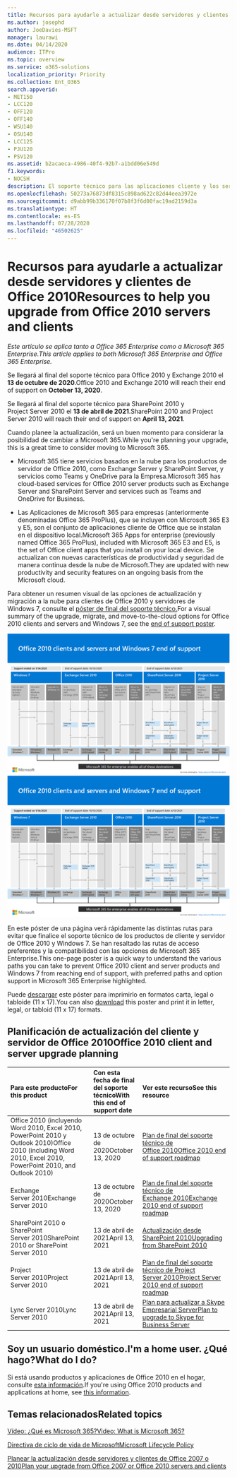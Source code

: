 ```yaml
---
title: Recursos para ayudarle a actualizar desde servidores y clientes de Office 2010
ms.author: josephd
author: JoeDavies-MSFT
manager: laurawi
ms.date: 04/14/2020
audience: ITPro
ms.topic: overview
ms.service: o365-solutions
localization_priority: Priority
ms.collection: Ent_O365
search.appverid:
- MET150
- LCC120
- OFF120
- OFF140
- WSU140
- OSU140
- LCC125
- PJU120
- PSV120
ms.assetid: b2acaeca-4986-40f4-92b7-a1bdd06e549d
f1.keywords:
- NOCSH
description: El soporte técnico para las aplicaciones cliente y los servidores de Office 2010 finalizará pronto y no hay contratos de soporte técnico personalizados disponibles. Lea este artículo para empezar a planear la actualización desde ahora.
ms.openlocfilehash: 50273a76873df8315c898ad622c82d44eea3972e
ms.sourcegitcommit: d9abb99b336170f07b8f3f6d00fac19ad2159d3a
ms.translationtype: HT
ms.contentlocale: es-ES
ms.lasthandoff: 07/28/2020
ms.locfileid: "46502625"
---
```

# <a name="resources-to-help-you-upgrade-from-office-2010-servers-and-clients"></a><span data-ttu-id="d9ed6-104">Recursos para ayudarle a actualizar desde servidores y clientes de Office 2010</span><span class="sxs-lookup"><span data-stu-id="d9ed6-104">Resources to help you upgrade from Office 2010 servers and clients</span></span>

<span data-ttu-id="d9ed6-105">*Este artículo se aplica tanto a Office 365 Enterprise como a Microsoft 365 Enterprise.*</span><span class="sxs-lookup"><span data-stu-id="d9ed6-105">*This article applies to both Microsoft 365 Enterprise and Office 365 Enterprise.*</span></span>

<span data-ttu-id="d9ed6-106">Se llegará al final del soporte técnico para Office 2010 y Exchange 2010 el **13 de octubre de 2020**.</span><span class="sxs-lookup"><span data-stu-id="d9ed6-106">Office 2010 and Exchange 2010 will reach their end of support on **October 13, 2020**.</span></span> 

<span data-ttu-id="d9ed6-107">Se llegará al final del soporte técnico para SharePoint 2010 y Project Server 2010 el **13 de abril de 2021**.</span><span class="sxs-lookup"><span data-stu-id="d9ed6-107">SharePoint 2010 and Project Server 2010 will reach their end of support on **April 13, 2021**.</span></span>

<span data-ttu-id="d9ed6-108">Cuando planee la actualización, será un buen momento para considerar la posibilidad de cambiar a Microsoft 365.</span><span class="sxs-lookup"><span data-stu-id="d9ed6-108">While you're planning your upgrade, this is a great time to consider moving to Microsoft 365.</span></span> 

- <span data-ttu-id="d9ed6-109">Microsoft 365 tiene servicios basados en la nube para los productos de servidor de Office 2010, como Exchange Server y SharePoint Server, y servicios como Teams y OneDrive para la Empresa.</span><span class="sxs-lookup"><span data-stu-id="d9ed6-109">Microsoft 365 has cloud-based services for Office 2010 server products such as Exchange Server and SharePoint Server and services such as Teams and OneDrive for Business.</span></span> 

- <span data-ttu-id="d9ed6-110">Las Aplicaciones de Microsoft 365 para empresas (anteriormente denominadas Office 365 ProPlus), que se incluyen con Microsoft 365 E3 y E5, son el conjunto de aplicaciones cliente de Office que se instalan en el dispositivo local.</span><span class="sxs-lookup"><span data-stu-id="d9ed6-110">Microsoft 365 Apps for enterprise (previously named Office 365 ProPlus), included with Microsoft 365 E3 and E5, is the set of Office client apps that you install on your local device.</span></span> <span data-ttu-id="d9ed6-111">Se actualizan con nuevas características de productividad y seguridad de manera continua desde la nube de Microsoft.</span><span class="sxs-lookup"><span data-stu-id="d9ed6-111">They are updated with new productivity and security features on an ongoing basis from the Microsoft cloud.</span></span>

<span data-ttu-id="d9ed6-112">Para obtener un resumen visual de las opciones de actualización y migración a la nube para clientes de Office 2010 y servidores de Windows 7, consulte el [póster de final del soporte técnico.](./downloads/Office2010Windows7EndOfSupport.pdf)</span><span class="sxs-lookup"><span data-stu-id="d9ed6-112">For a visual summary of the upgrade, migrate, and move-to-the-cloud options for Office 2010 clients and servers and Windows 7, see the [end of support poster](./downloads/Office2010Windows7EndOfSupport.pdf).</span></span>

<span data-ttu-id="d9ed6-113">[![Imagen de final del soporte técnico para servidores y clientes de Office 2010 y póster de Windows 7](./media/upgrade-from-office-2010-servers-and-products/office2010-windows7-end-of-support.png)](./downloads/Office2010Windows7EndOfSupport.pdf)</span><span class="sxs-lookup"><span data-stu-id="d9ed6-113">[![Image for the end of support for Office 2010 clients and servers and Windows 7 poster](./media/upgrade-from-office-2010-servers-and-products/office2010-windows7-end-of-support.png)](./downloads/Office2010Windows7EndOfSupport.pdf)</span></span>

<span data-ttu-id="d9ed6-114">En este póster de una página verá rápidamente las distintas rutas para evitar que finalice el soporte técnico de los productos de cliente y servidor de Office 2010 y Windows 7. Se han resaltado las rutas de acceso preferentes y la compatibilidad con las opciones de Microsoft 365 Enterprise.</span><span class="sxs-lookup"><span data-stu-id="d9ed6-114">This one-page poster is a quick way to understand the various paths you can take to prevent Office 2010 client and server products and Windows 7 from reaching end of support, with preferred paths and option support in Microsoft 365 Enterprise highlighted.</span></span>

<span data-ttu-id="d9ed6-115">Puede [descargar](https://github.com/MicrosoftDocs/microsoft-365-docs/raw/public/microsoft-365/media/migration-microsoft-365-enterprise-workload/Office2010Windows7EndOfSupport.pdf) este póster para imprimirlo en formatos carta, legal o tabloide (11 x 17).</span><span class="sxs-lookup"><span data-stu-id="d9ed6-115">You can also [download](https://github.com/MicrosoftDocs/microsoft-365-docs/raw/public/microsoft-365/media/migration-microsoft-365-enterprise-workload/Office2010Windows7EndOfSupport.pdf) this poster and print it in letter, legal, or tabloid (11 x 17) formats.</span></span>
      
## <a name="office-2010-client-and-server-upgrade-planning"></a><span data-ttu-id="d9ed6-116">Planificación de actualización del cliente y servidor de Office 2010</span><span class="sxs-lookup"><span data-stu-id="d9ed6-116">Office 2010 client and server upgrade planning</span></span>
  
|<span data-ttu-id="d9ed6-117">**Para este producto**</span><span class="sxs-lookup"><span data-stu-id="d9ed6-117">**For this product**</span></span>|<span data-ttu-id="d9ed6-118">**Con esta fecha de final del soporte técnico**</span><span class="sxs-lookup"><span data-stu-id="d9ed6-118">**With this end of support date**</span></span>|<span data-ttu-id="d9ed6-119">**Ver este recurso**</span><span class="sxs-lookup"><span data-stu-id="d9ed6-119">**See this resource**</span></span>|
|:-----|:-----|:-----|
|<span data-ttu-id="d9ed6-120">Office 2010 (incluyendo Word 2010, Excel 2010, PowerPoint 2010 y Outlook 2010)</span><span class="sxs-lookup"><span data-stu-id="d9ed6-120">Office 2010 (including Word 2010, Excel 2010, PowerPoint 2010, and Outlook 2010)</span></span>  <br/> | <span data-ttu-id="d9ed6-121">13 de octubre de 2020</span><span class="sxs-lookup"><span data-stu-id="d9ed6-121">October 13, 2020</span></span> |[<span data-ttu-id="d9ed6-122">Plan de final del soporte técnico de Office 2010</span><span class="sxs-lookup"><span data-stu-id="d9ed6-122">Office 2010 end of support roadmap</span></span>](https://docs.microsoft.com/DeployOffice/office-2010-end-support-roadmap) <br/> |
|<span data-ttu-id="d9ed6-123">Exchange Server 2010</span><span class="sxs-lookup"><span data-stu-id="d9ed6-123">Exchange Server 2010</span></span>  <br/> | <span data-ttu-id="d9ed6-124">13 de octubre de 2020</span><span class="sxs-lookup"><span data-stu-id="d9ed6-124">October 13, 2020</span></span>  |[<span data-ttu-id="d9ed6-125">Plan de final del soporte técnico de Exchange 2010</span><span class="sxs-lookup"><span data-stu-id="d9ed6-125">Exchange 2010 end of support roadmap</span></span>](exchange-2010-end-of-support.md) <br/> |
|<span data-ttu-id="d9ed6-126">SharePoint 2010 o SharePoint Server 2010</span><span class="sxs-lookup"><span data-stu-id="d9ed6-126">SharePoint 2010 or SharePoint Server 2010</span></span>  <br/> | <span data-ttu-id="d9ed6-127">13 de abril de 2021</span><span class="sxs-lookup"><span data-stu-id="d9ed6-127">April 13, 2021</span></span> |[<span data-ttu-id="d9ed6-128">Actualización desde SharePoint 2010</span><span class="sxs-lookup"><span data-stu-id="d9ed6-128">Upgrading from SharePoint 2010</span></span>](upgrade-from-sharepoint-2010.md) <br/> |
|<span data-ttu-id="d9ed6-129">Project Server 2010</span><span class="sxs-lookup"><span data-stu-id="d9ed6-129">Project Server 2010</span></span> <br/> | <span data-ttu-id="d9ed6-130">13 de abril de 2021</span><span class="sxs-lookup"><span data-stu-id="d9ed6-130">April 13, 2021</span></span> | [<span data-ttu-id="d9ed6-131">Plan de final del soporte técnico de Project Server 2010</span><span class="sxs-lookup"><span data-stu-id="d9ed6-131">Project Server 2010 end of support roadmap</span></span>](project-server-2010-end-of-support.md) <br/> |
|<span data-ttu-id="d9ed6-132">Lync Server 2010</span><span class="sxs-lookup"><span data-stu-id="d9ed6-132">Lync Server 2010</span></span> <br/> | <span data-ttu-id="d9ed6-133">13 de abril de 2021</span><span class="sxs-lookup"><span data-stu-id="d9ed6-133">April 13, 2021</span></span> | [<span data-ttu-id="d9ed6-134">Plan para actualizar a Skype Empresarial Server</span><span class="sxs-lookup"><span data-stu-id="d9ed6-134">Plan to upgrade to Skype for Business Server</span></span>](https://docs.microsoft.com/skypeforbusiness/plan-your-deployment/upgrade) <br/> |
    
## <a name="im-a-home-user-what-do-i-do"></a><span data-ttu-id="d9ed6-135">Soy un usuario doméstico.</span><span class="sxs-lookup"><span data-stu-id="d9ed6-135">I'm a home user.</span></span> <span data-ttu-id="d9ed6-136">¿Qué hago?</span><span class="sxs-lookup"><span data-stu-id="d9ed6-136">What do I do?</span></span>

<span data-ttu-id="d9ed6-137">Si está usando productos y aplicaciones de Office 2010 en el hogar, consulte [esta información](plan-upgrade-previous-versions-office.md#im-a-home-user-what-do-i-do).</span><span class="sxs-lookup"><span data-stu-id="d9ed6-137">If you're using Office 2010 products and applications at home, see [this information](plan-upgrade-previous-versions-office.md#im-a-home-user-what-do-i-do).</span></span>

## <a name="related-topics"></a><span data-ttu-id="d9ed6-138">Temas relacionados</span><span class="sxs-lookup"><span data-stu-id="d9ed6-138">Related topics</span></span>

[<span data-ttu-id="d9ed6-139">Vídeo: ¿Qué es Microsoft 365?</span><span class="sxs-lookup"><span data-stu-id="d9ed6-139">Video: What is Microsoft 365?</span></span>](https://support.office.com/article/847caf12-2589-452c-8aca-1c009797678b.aspx)
  
[<span data-ttu-id="d9ed6-140">Directiva de ciclo de vida de Microsoft</span><span class="sxs-lookup"><span data-stu-id="d9ed6-140">Microsoft Lifecycle Policy</span></span>](https://go.microsoft.com/fwlink/?linkid=865200)

[<span data-ttu-id="d9ed6-141">Planear la actualización desde servidores y clientes de Office 2007 o 2010</span><span class="sxs-lookup"><span data-stu-id="d9ed6-141">Plan your upgrade from Office 2007 or Office 2010 servers and clients</span></span>](plan-upgrade-previous-versions-office.md)

